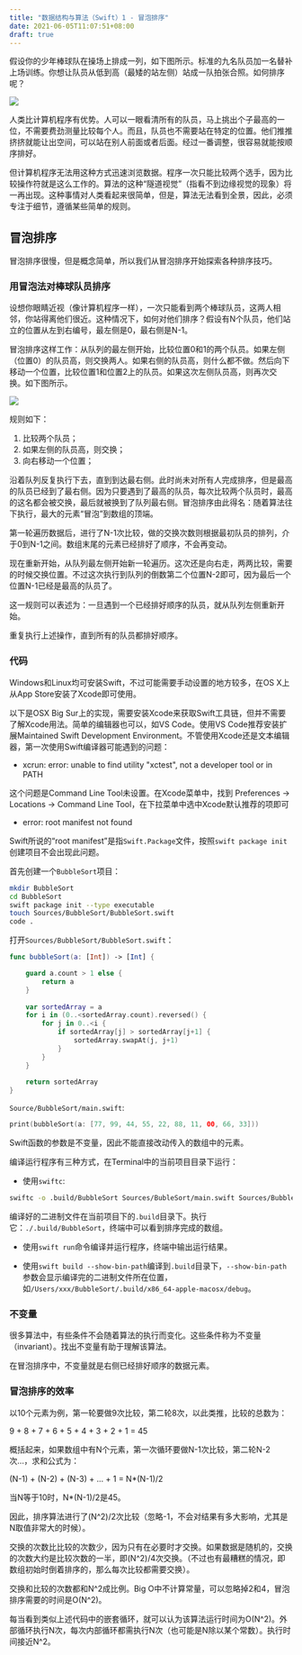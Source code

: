 ```yaml
---
title: "数据结构与算法（Swift）1 - 冒泡排序"
date: 2021-06-05T11:07:51+08:00
draft: true
---
```


假设你的少年棒球队在操场上排成一列，如下图所示。标准的九名队员加一名替补上场训练。你想让队员从低到高（最矮的站左侧）站成一队拍张合照。如何排序呢？

![](/simple-sorting-illustration.png)

人类比计算机程序有优势。人可以一眼看清所有的队员，马上挑出个子最高的一位，不需要费劲测量比较每个人。而且，队员也不需要站在特定的位置。他们推推挤挤就能让出空间，可以站在别人前面或者后面。经过一番调整，很容易就能按顺序排好。

但计算机程序无法用这种方式迅速浏览数据。程序一次只能比较两个选手，因为比较操作符就是这么工作的。算法的这种“隧道视觉”（指看不到边缘视觉的现象）将一再出现。这种事情对人类看起来很简单，但是，算法无法看到全景，因此，必须专注于细节，遵循某些简单的规则。

## 冒泡排序

冒泡排序很慢，但是概念简单，所以我们从冒泡排序开始探索各种排序技巧。

### 用冒泡法对棒球队员排序

设想你眼睛近视（像计算机程序一样），一次只能看到两个棒球队员，这两人相邻，你站得离他们很近。这种情况下，如何对他们排序？假设有N个队员，他们站立的位置从左到右编号，最左侧是0，最右侧是N-1。

冒泡排序这样工作：从队列的最左侧开始，比较位置0和1的两个队员。如果左侧（位置0）的队员高，则交换两人。如果右侧的队员高，则什么都不做。然后向下移动一个位置，比较位置1和位置2上的队员。如果这次左侧队员高，则再次交换。如下图所示。

![](/simple-sorting-swap.png)

规则如下：

1. 比较两个队员；
2. 如果左侧的队员高，则交换；
3. 向右移动一个位置；

沿着队列反复执行下去，直到到达最右侧。此时尚未对所有人完成排序，但是最高的队员已经到了最右侧。因为只要遇到了最高的队员，每次比较两个队员时，最高的这名都会被交换，最后就被换到了队列最右侧。冒泡排序由此得名：随着算法往下执行，最大的元素“冒泡”到数组的顶端。

第一轮遍历数据后，进行了N-1次比较，做的交换次数则根据最初队员的排列，介于0到N-1之间。数组末尾的元素已经排好了顺序，不会再变动。

现在重新开始，从队列最左侧开始新一轮遍历。这次还是向右走，两两比较，需要的时候交换位置。不过这次执行到队列的倒数第二个位置N-2即可，因为最后一个位置N-1已经是最高的队员了。

这一规则可以表述为：一旦遇到一个已经排好顺序的队员，就从队列左侧重新开始。

重复执行上述操作，直到所有的队员都排好顺序。

### 代码

Windows和Linux均可安装Swift，不过可能需要手动设置的地方较多，在OS X上从App Store安装了Xcode即可使用。

以下是OSX Big Sur上的实现，需要安装Xcode来获取Swift工具链，但并不需要了解Xcode用法。简单的编辑器也可以，如VS Code。使用VS Code推荐安装扩展Maintained Swift Development Environment。不管使用Xcode还是文本编辑器，第一次使用Swift编译器可能遇到的问题：

* xcrun: error: unable to find utility "xctest", not a developer tool or in PATH

这个问题是Command Line Tool未设置。在Xcode菜单中，找到 Preferences -> Locations -> Command Line Tool，在下拉菜单中选中Xcode默认推荐的项即可

* error: root manifest not found

Swift所说的“root manifest”是指`Swift.Package`文件，按照`swift package init`创建项目不会出现此问题。

首先创建一个`BubbleSort`项目：

```sh
mkdir BubbleSort
cd BubbleSort
swift package init --type executable
touch Sources/BubbleSort/BubbleSort.swift
code .
```

打开`Sources/BubbleSort/BubbleSort.swift`：

```swift
func bubbleSort(a: [Int]) -> [Int] {

    guard a.count > 1 else {
        return a
    }
    
    var sortedArray = a
    for i in (0..<sortedArray.count).reversed() {
        for j in 0..<i {
            if sortedArray[j] > sortedArray[j+1] {
                sortedArray.swapAt(j, j+1)
            }
        }
    }
    
    return sortedArray
}
```

`Source/BubbleSort/main.swift`:

```swift
print(bubbleSort(a: [77, 99, 44, 55, 22, 88, 11, 00, 66, 33]))
```

Swift函数的参数是不变量，因此不能直接改动传入的数组中的元素。

编译运行程序有三种方式，在Terminal中的当前项目目录下运行：

* 使用`swiftc`:

```sh
swiftc -o .build/BubbleSort Sources/BubleSort/main.swift Sources/BubbleSort/BubbleSort.swift
```

编译好的二进制文件在当前项目下的`.build`目录下。执行它：`./.build/BubbleSort`，终端中可以看到排序完成的数组。

* 使用`swift run`命令编译并运行程序，终端中输出运行结果。

* 使用`swift build --show-bin-path`编译到`.build`目录下，`--show-bin-path`参数会显示编译完的二进制文件所在位置，如`/Users/xxx/BubbleSort/.build/x86_64-apple-macosx/debug`。

### 不变量

很多算法中，有些条件不会随着算法的执行而变化。这些条件称为不变量（invariant）。找出不变量有助于理解该算法。

在冒泡排序中，不变量就是右侧已经排好顺序的数据元素。

### 冒泡排序的效率

以10个元素为例，第一轮要做9次比较，第二轮8次，以此类推，比较的总数为：

9 + 8 + 7 + 6 + 5 + 4 + 3 + 2 + 1 = 45

概括起来，如果数组中有N个元素，第一次循环要做N-1次比较，第二轮N-2次...，求和公式为：

(N-1) + (N-2) + (N-3) + ... + 1 = N*(N-1)/2

当N等于10时，N*(N-1)/2是45。

因此，排序算法进行了(N^2)/2次比较（忽略-1，不会对结果有多大影响，尤其是N取值非常大的时候）。

交换的次数比比较的次数少，因为只有在必要时才交换。如果数据是随机的，交换的次数大约是比较次数的一半，即(N^2)/4次交换。（不过也有最糟糕的情况，即数组初始时倒着排序的，那么每次比较都需要交换）。

交换和比较的次数都和N^2成比例。Big O中不计算常量，可以忽略掉2和4，冒泡排序需要的时间是O(N^2)。

每当看到类似上述代码中的嵌套循环，就可以认为该算法运行时间为O(N^2)。外部循环执行N次，每次内部循环都需执行N次（也可能是N除以某个常数）。执行时间接近N^2。
